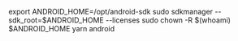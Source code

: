 export ANDROID_HOME=/opt/android-sdk
sudo sdkmanager --sdk_root=$ANDROID_HOME --licenses
sudo chown -R $(whoami) $ANDROID_HOME
yarn android
